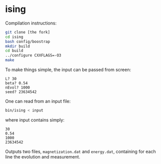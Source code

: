 # ising

Compilation instructions:

``` bash
git clone [the fork]
cd ising
bash config/boostrap
mkdir build
cd build
../configure CXXFLAGS=-O3
make
```

To make things simple, the input can be passed from screen:
```
L? 30
beta? 0.54
nEvol? 1000
seed? 23634542
```

One can read from an input file:
```bash
bin/ising < input
```
where input contains simply:

```
30
0.54
1000
23634542
```

Outputs two files, `magnetization.dat` and `energy.dat`, containing for each line the evolution and measurement.
